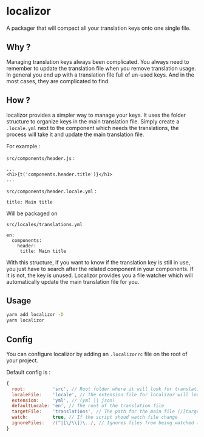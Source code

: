 localizor
======
A packager that will compact all your translation keys onto one single file.

Why ?
-----
Managing translation keys always been complicated. You always need to remember to update the translation file when you remove translation usage. In general you end up with a translation file full of un-used keys. And in the most cases, they are complicated to find.

How ?
-----

localizor provides a simpler way to manage your keys. It uses the folder structure to organize keys in the main translation file. Simply create a `.locale.yml` next to the component which needs the translations, the process will take it and update the main translation file.

For example :

`src/components/header.js` :
```
...
<h1>{t('components.header.title')}</h1>
...
```
`src/components/header.locale.yml` :

``
title: Main title
``

Will be packaged on 

`src/locales/translations.yml`

```
en:
  components:
    header:
     title: Main title
```

With this structure, if you want to know if the translation key is still in use, you just have to search after the related component in your components. If it is not, the key is unused.
Localizor provides you a file watcher which will automatically update the main translation file for you.

Usage
-----
```sh
yarn add localizor -D
yarn localizor
```

Config
-----
You can configure localizor by adding an `.localizorrc` file on the root of your project.

Default config is :
```js
{
  root:          'src', // Root folder where it will look for translation files
  localeFile:    'locale', // The extension file for localizor will look (*.[localeFile].[extension], in this example *.locale.yml) 
  extension:     'yml', // (yml || json)
  defaultLocale: 'en', // The root of the translation file 
  targetFile:    'translations', // The path for the main file (/[targetFile].[extension], in this example ./translations.yml)
  watch:         true, // If the script shoud watch file change
  ignoreFiles:   /(^|[\/\\])\../, // Ignores files from being watched ( config here https://github.com/paulmillr/chokidar) 
}
```
